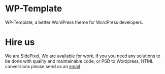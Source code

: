 WP-Template
===========
WP-Template, a better WordPress theme for WordPress developers.


Hire us
===
We are SidePixel, We are available for work, if you you need any solutions to be done with quality and maintainable code, or PSD to Wordpress, HTML conversions please send us an [email](http://sidepixel.com/contact/])
